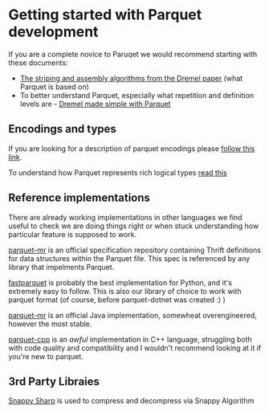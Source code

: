 # Getting started with Parquet development

If you are a complete novice to Paruqet we would recommend starting with these documents:

- [The striping and assembly algorithms from the Dremel paper](https://github.com/Parquet/parquet-mr/wiki/The-striping-and-assembly-algorithms-from-the-Dremel-paper) (what Parquet is based on)
- To better understand Parquet, especially what repetition and definition levels are - [Dremel made simple with Parquet](https://blog.twitter.com/engineering/en_us/a/2013/dremel-made-simple-with-parquet.html)

## Encodings and types

If you are looking for a description of parquet encodings please [follow this link](https://github.com/Parquet/parquet-format/blob/master/Encodings.md).

To understand how Parquet represents rich logical types [read this](https://github.com/Parquet/parquet-format/blob/master/LogicalTypes.md)

## Reference implementations

There are already working implementations in other languages we find useful to check we are doing things right or when stuck understanding how particular feature is supposed to work.

[parquet-mr](https://github.com/Parquet/parquet-mr) is an official specification repository containing Thrift definitions for data structures within the Parquet file. This spec is referenced by any library that impelments Parquet.

[fastparquet](https://github.com/dask/fastparquet) is probably the best implementation for Python, and it's extremely easy to follow. This is also our library of choice to work with parquet format (of course, before parquet-dotnet was created :) )

[parquet-mr](https://github.com/Parquet/parquet-mr) is an official Java implementation, somewheat overengineered, however the most stable.

[parquet-cpp](https://github.com/Parquet/parquet-cpp) is an *awful* implementation in C++ language, struggling both with code quality and compatibility and I wouldn't recommend looking at it if you're new to parquet.

## 3rd Party Libraies
[Snappy Sharp](https://github.com/jeffesp/Snappy.Sharp) is used to compress and decompress via Snappy Algorithm


